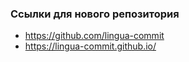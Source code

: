 
### Ссылки для нового репозитория
- https://github.com/lingua-commit
- https://lingua-commit.github.io/
